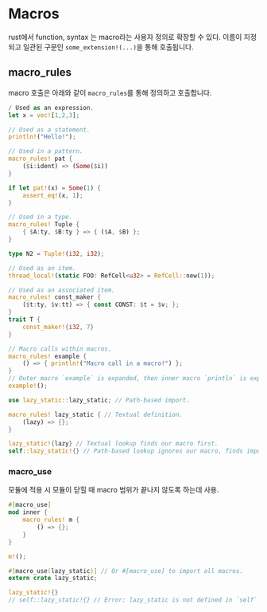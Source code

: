 # Macros

rust에서 function, syntax 는 macro라는 사용자 정의로 확장할 수 있다.
이름이 지정되고 일관된 구문인 `some_extension!(...)`을 통해 호출됩니다.

## macro_rules

macro 호출은 아래와 같이 `macro_rules`를 통해 정의하고 호출합니다.

```rust
/ Used as an expression.
let x = vec![1,2,3];

// Used as a statement.
println!("Hello!");

// Used in a pattern.
macro_rules! pat {
    ($i:ident) => (Some($i))
}

if let pat!(x) = Some(1) {
    assert_eq!(x, 1);
}

// Used in a type.
macro_rules! Tuple {
    { $A:ty, $B:ty } => { ($A, $B) };
}

type N2 = Tuple!(i32, i32);

// Used as an item.
thread_local!(static FOO: RefCell<u32> = RefCell::new(1));

// Used as an associated item.
macro_rules! const_maker {
    ($t:ty, $v:tt) => { const CONST: $t = $v; };
}
trait T {
    const_maker!{i32, 7}
}

// Macro calls within macros.
macro_rules! example {
    () => { println!("Macro call in a macro!") };
}
// Outer macro `example` is expanded, then inner macro `println` is expanded.
example!();

use lazy_static::lazy_static; // Path-based import.

macro_rules! lazy_static { // Textual definition.
    (lazy) => {};
}

lazy_static!{lazy} // Textual lookup finds our macro first.
self::lazy_static!{} // Path-based lookup ignores our macro, finds imported one.
```

### macro_use

모듈에 적용 시 모듈이 닫힐 때 macro 범위가 끝나지 않도록 하는데 사용.

```rust
#[macro_use]
mod inner {
    macro_rules! m {
        () => {};
    }
}

m!();

#[macro_use(lazy_static)] // Or #[macro_use] to import all macros.
extern crate lazy_static;

lazy_static!{}
// self::lazy_static!{} // Error: lazy_static is not defined in `self`
```
